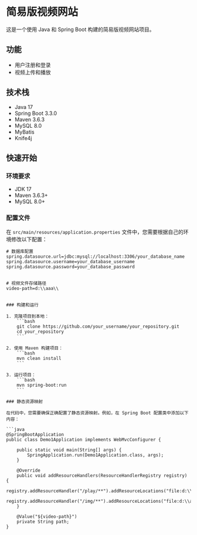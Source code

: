 # 简易版视频网站

这是一个使用 Java 和 Spring Boot 构建的简易版视频网站项目。

## 功能

- 用户注册和登录
- 视频上传和播放

## 技术栈

- Java 17
- Spring Boot 3.3.0
- Maven 3.6.3
- MySQL 8.0
- MyBatis
- Knife4j

## 快速开始

### 环境要求

- JDK 17
- Maven 3.6.3+
- MySQL 8.0+

### 配置文件

在 `src/main/resources/application.properties` 文件中，您需要根据自己的环境修改以下配置：

```properties
# 数据库配置
spring.datasource.url=jdbc:mysql://localhost:3306/your_database_name
spring.datasource.username=your_database_username
spring.datasource.password=your_database_password


# 视频文件存储路径
video-path=d:\\aaa\\


### 构建和运行

1. 克隆项目到本地：
    ```bash
    git clone https://github.com/your_username/your_repository.git
    cd your_repository
    ```

2. 使用 Maven 构建项目：
    ```bash
    mvn clean install
    ```

3. 运行项目：
    ```bash
    mvn spring-boot:run
    ```

### 静态资源映射

在代码中，您需要确保正确配置了静态资源映射。例如，在 Spring Boot 配置类中添加以下内容：

```java
@SpringBootApplication
public class Demo1Application implements WebMvcConfigurer {

    public static void main(String[] args) {
        SpringApplication.run(Demo1Application.class, args);
    }

    @Override
    public void addResourceHandlers(ResourceHandlerRegistry registry) {
        registry.addResourceHandler("/play/**").addResourceLocations("file:d:\\aaa\\");
        registry.addResourceHandler("/img/**").addResourceLocations("file:d:\\aaa\\");
    }

    @Value("${video-path}")
    private String path;
}
```
